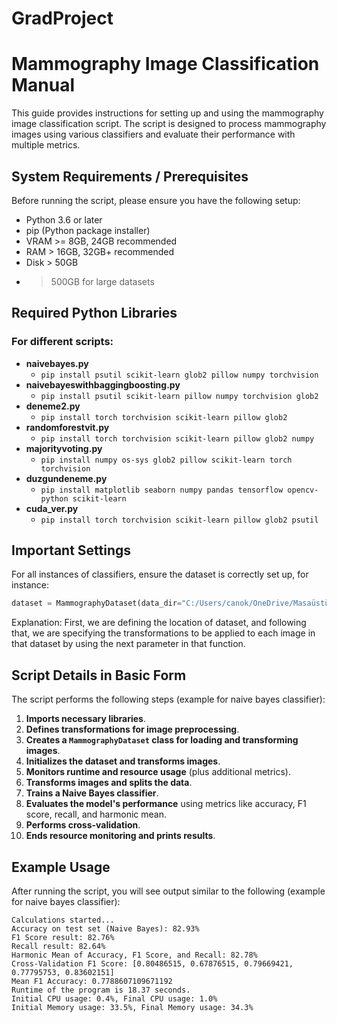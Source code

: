 # GradProject

# Mammography Image Classification Manual

This guide provides instructions for setting up and using the mammography image classification script. The script is designed to process mammography images using various classifiers and evaluate their performance with multiple metrics.

## System Requirements / Prerequisites

Before running the script, please ensure you have the following setup:

+ Python 3.6 or later
+ pip (Python package installer)
+ VRAM >= 8GB, 24GB recommended
+ RAM > 16GB, 32GB+ recommended
+ Disk > 50GB
+ >500GB for large datasets

## Required Python Libraries

### For different scripts:

- **naivebayes.py**
  + `pip install psutil scikit-learn glob2 pillow numpy torchvision`
- **naivebayeswithbaggingboosting.py**
  + `pip install psutil scikit-learn pillow numpy torchvision glob2`
- **deneme2.py**
  + `pip install torch torchvision scikit-learn pillow glob2`
- **randomforestvit.py**
  + `pip install torch torchvision scikit-learn pillow glob2 numpy`
- **majorityvoting.py**
  + `pip install numpy os-sys glob2 pillow scikit-learn torch torchvision`
- **duzgundeneme.py**
  + `pip install matplotlib seaborn numpy pandas tensorflow opencv-python scikit-learn`
- **cuda_ver.py**
  + `pip install torch torchvision scikit-learn pillow glob2 psutil`

## Important Settings

For all instances of classifiers, ensure the dataset is correctly set up, for instance:

```python
dataset = MammographyDataset(data_dir="C:/Users/canok/OneDrive/Masaüstü/bitirme/jpeg", data_transform=transform)
```
Explanation: First, we are defining the location of dataset, and following that, we are specifying the transformations to be applied to each image in that dataset by using the next parameter in that function.

## Script Details in Basic Form

The script performs the following steps (example for naive bayes classifier):

1. **Imports necessary libraries**.
2. **Defines transformations for image preprocessing**.
3. **Creates a `MammographyDataset` class for loading and transforming images**.
4. **Initializes the dataset and transforms images**.
5. **Monitors runtime and resource usage** (plus additional metrics).
6. **Transforms images and splits the data**.
7. **Trains a Naive Bayes classifier**.
8. **Evaluates the model's performance** using metrics like accuracy, F1 score, recall, and harmonic mean.
9. **Performs cross-validation**.
10. **Ends resource monitoring and prints results**.

## Example Usage

After running the script, you will see output similar to the following (example for naive bayes classifier):

```plaintext
Calculations started...
Accuracy on test set (Naive Bayes): 82.93%
F1 Score result: 82.76%
Recall result: 82.64%
Harmonic Mean of Accuracy, F1 Score, and Recall: 82.78%
Cross-Validation F1 Score: [0.80486515, 0.67876515, 0.79669421, 0.77795753, 0.83602151]
Mean F1 Accuracy: 0.7788607109671192
Runtime of the program is 18.37 seconds.
Initial CPU usage: 0.4%, Final CPU usage: 1.0%
Initial Memory usage: 33.5%, Final Memory usage: 34.3%

